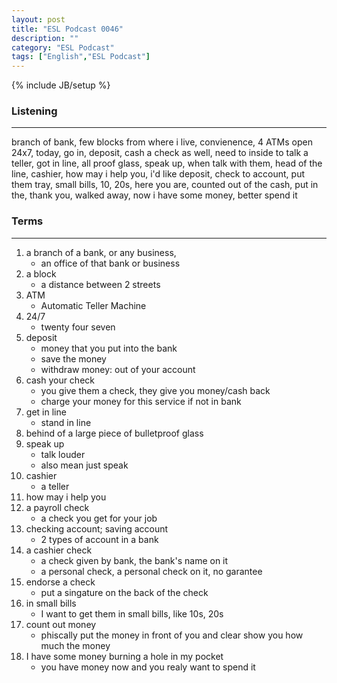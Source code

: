 ```yaml
---
layout: post
title: "ESL Podcast 0046"
description: ""
category: "ESL Podcast"
tags: ["English","ESL Podcast"]
---
```

{% include JB/setup %}

### Listening
-----
branch of bank, few blocks from where i live, convienence, 4 ATMs open 24x7, today, go in, deposit, cash a check as well, need to inside to talk a teller, got in line, all proof glass, speak up, when talk with them, head of the line, cashier, how may i help you, i'd like deposit, check to account, put them tray, small bills, 10, 20s, here you are, counted out of the cash, put in the, thank you, walked away, now i have some money, better spend it


### Terms
--------
1. a branch of a bank, or any business, 
    * an office of that bank or business
2. a block
    * a distance between 2 streets
3. ATM
    * Automatic Teller Machine
5. 24/7
    * twenty four seven
6. deposit
    * money that you put into the bank
    * save the money
    * withdraw money: out of your account
7. cash your check
    * you give them a check, they give you money/cash back
    * charge your money for this service if not in bank
8. get in line
    * stand in line
9. behind of a large piece of bulletproof glass
10. speak up
    * talk louder
    * also mean just speak
11. cashier
    * a teller
12. how may i help you
13. a payroll check
    * a check you get for your job
14. checking account; saving account
    * 2 types of account in a bank
15. a cashier check
    * a check given by bank, the bank's name on it
    * a personal check, a personal check on it, no garantee
16. endorse a check
    * put a singature on the back of the check
17. in small bills
    * I want to get them in small bills, like 10s, 20s
18. count out money
    * phiscally put the money in front of you and clear show you how much the money
19. I have some money burning a hole in my pocket
    * you have money now and you realy want to spend it


